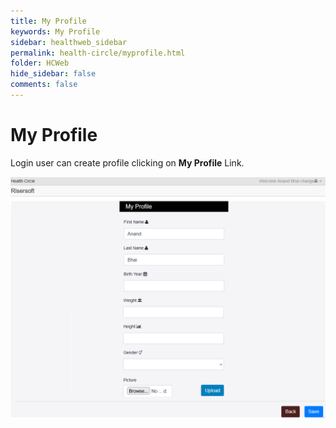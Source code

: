 ```yaml
---
title: My Profile
keywords: My Profile
sidebar: healthweb_sidebar
permalink: health-circle/myprofile.html
folder: HCWeb
hide_sidebar: false
comments: false
---
```


# My Profile

Login user can create profile clicking on **My Profile** Link.
 
![](/images/healthcirclemyprofile.png)



